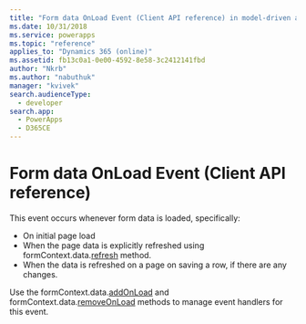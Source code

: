 ```yaml
---
title: "Form data OnLoad Event (Client API reference) in model-driven apps| MicrosoftDocs"
ms.date: 10/31/2018
ms.service: powerapps
ms.topic: "reference"
applies_to: "Dynamics 365 (online)"
ms.assetid: fb13c0a1-0e00-4592-8e58-3c2412141fbd
author: "Nkrb"
ms.author: "nabuthuk"
manager: "kvivek"
search.audienceType: 
  - developer
search.app: 
  - PowerApps
  - D365CE
---
```

# Form data OnLoad Event (Client API reference)



This event occurs whenever form data is loaded, specifically:

- On initial page load
- When the page data is explicitly refreshed using formContext.data.[refresh](../formContext-data/refresh.md) method.
- When the data is refreshed on a page on saving a row, if there are any changes.
 
Use the formContext.data.[addOnLoad](../formContext-data/addOnLoad.md) and formContext.data.[removeOnLoad](../formContext-data/removeOnLoad.md) methods to manage event handlers for this event. 



